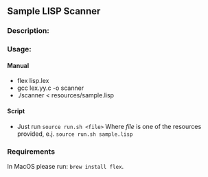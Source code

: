 ## Sample LISP Scanner

### Description: 

### Usage:

#### Manual
 * flex lisp.lex
 * gcc lex.yy.c -o scanner
 * ./scanner < resources/sample.lisp

#### Script
 * Just run `source run.sh <file>`
 Where *file* is one of the resources provided, e.j. `source run.sh sample.lisp`

### Requirements
In MacOS please run: `brew install flex`.


